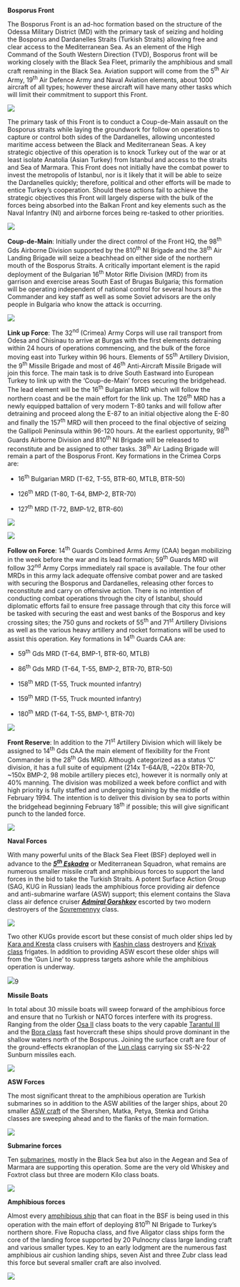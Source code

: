 **<span class="underline">Bosporus Front</span>**

The Bosporus Front is an ad-hoc formation based on the structure of the
Odessa Military District (MD) with the primary task of seizing and
holding the Bosporus and Dardanelles Straits (Turkish Straits) allowing
free and clear access to the Mediterranean Sea. As an element of the
High Command of the South Western Direction (TVD), Bosporus front will
be working closely with the Black Sea Fleet, primarily the amphibious
and small craft remaining in the Black Sea. Aviation support will come
from the 5<sup>th</sup> Air Army, 19<sup>th</sup> Air Defence Army and
Naval Aviation elements, about 1000 aircraft of all types; however these
aircraft will have many other tasks which will limit their commitment to
support this Front.

![](/assets/images/blog/post24/image1.png)

The primary task of this Front is to conduct a Coup-de-Main assault on
the Bosporus straits while laying the groundwork for follow on
operations to capture or control both sides of the Dardanelles, allowing
uncontested maritime access between the Black and Mediterranean Seas. A
key strategic objective of this operation is to knock Turkey out of the
war or at least isolate Anatolia (Asian Turkey) from Istanbul and access
to the straits and Sea of Marmara. This Front does not initially have
the combat power to invest the metropolis of Istanbul, nor is it likely
that it will be able to seize the Dardanelles quickly; therefore,
political and other efforts will be made to entice Turkey’s cooperation.
Should these actions fail to achieve the strategic objectives this Front
will largely disperse with the bulk of the forces being absorbed into
the Balkan Front and key elements such as the Naval Infantry (NI) and
airborne forces being re-tasked to other priorities.

![](/assets/images/blog/post24/image2.jpg)

**<span class="underline">Coup-de-Main</span>**: Initially under the
direct control of the Front HQ, the 98<sup>th</sup> Gds Airborne
Division supported by the 810<sup>th</sup> NI Brigade and the
38<sup>th</sup> Air Landing Brigade will seize a beachhead on either
side of the northern mouth of the Bosporus Straits. A critically
important element is the rapid deployment of the Bulgarian
16<sup>th</sup> Motor Rifle Division (MRD) from its garrison and
exercise areas South East of Brugas Bulgaria; this formation will be
operating independent of national control for several hours as the
Commander and key staff as well as some Soviet advisors are the only
people in Bulgaria who know the attack is occurring.

![](/assets/images/blog/post24/image3.jpg)

**<span class="underline">Link up Force</span>**: The 32<sup>nd</sup>
(Crimea) Army Corps will use rail transport from Odesa and Chisinau to
arrive at Burgas with the first elements detraining within 24 hours of
operations commencing, and the bulk of the force moving east into Turkey
within 96 hours. Elements of 55<sup>th</sup> Artillery Division, the
9<sup>th</sup> Missile Brigade and most of 46<sup>th</sup> Anti-Aircraft
Missile Brigade will join this force. The main task is to drive South
Eastward into European Turkey to link up with the ‘Coup-de-Main’ forces
securing the bridgehead. The lead element will be the 16<sup>th</sup>
Bulgarian MRD which will follow the northern coast and be the main
effort for the link up. The 126<sup>th</sup> MRD has a newly equipped
battalion of very modern T-80 tanks and will follow after detraining and
proceed along the E-87 to an initial objective along the E-80 and
finally the 157<sup>th</sup> MRD will then proceed to the final
objective of seizing the Gallipoli Peninsula within 96-120 hours. At the
earliest opportunity, 98<sup>th</sup> Guards Airborne Division and
810<sup>th</sup> NI Brigade will be released to reconstitute and be
assigned to other tasks. 38<sup>th</sup> Air Lading Brigade will remain
a part of the Bosporus Front. Key formations in the Crimea Corps are:

  - 16<sup>th</sup> Bulgarian MRD (T-62, T-55, BTR-60, MTLB, BTR-50)

  - 126<sup>th</sup> MRD (T-80, T-64, BMP-2, BTR-70)

  - 127<sup>th</sup> MRD (T-72, BMP-1/2, BTR-60)

![](/assets/images/blog/post24/image4.jpg)

![](/assets/images/blog/post24/image5.png)

**<span class="underline">Follow on Force</span>**: 14<sup>th</sup>
Guards Combined Arms Army (CAA) began mobilizing in the week before the
war and its lead formation; 59<sup>th</sup> Guards MRD will follow
32<sup>nd</sup> Army Corps immediately rail space is available. The four
other MRDs in this army lack adequate offensive combat power and are
tasked with securing the Bosporus and Dardanelles, releasing other
forces to reconstitute and carry on offensive action. There is no
intention of conducting combat operations through the city of Istanbul,
should diplomatic efforts fail to ensure free passage through that city
this force will be tasked with securing the east and west banks of the
Bosporus and key crossing sites; the 750 guns and rockets of
55<sup>th</sup> and 71<sup>st</sup> Artillery Divisions as well as the
various heavy artillery and rocket formations will be used to assist
this operation. Key formations in 14<sup>th</sup> Guards CAA are:

  - 59<sup>th</sup> Gds MRD (T-64, BMP-1, BTR-60, MTLB)

  - 86<sup>th</sup> Gds MRD (T-64, T-55, BMP-2, BTR-70, BTR-50)

  - 158<sup>th</sup> MRD (T-55, Truck mounted infantry)

  - 159<sup>th</sup> MRD (T-55, Truck mounted infantry)

  - 180<sup>th</sup> MRD (T-64, T-55, BMP-1, BTR-70)

![](/assets/images/blog/post24/image6.jpg)

**<span class="underline">Front Reserve</span>**: In addition to the
71<sup>st</sup> Artillery Division which will likely be assigned to
14<sup>th</sup> Gds CAA the main element of flexibility for the Front
Commander is the 28<sup>th</sup> Gds MRD. Although categorized as a
status ‘C’ division, it has a full suite of equipment (214x T-64A/B,
\~220x BTR-70, \~150x BMP-2, 98 mobile artillery pieces etc), however it
is normally only at 40% manning. The division was mobilized a week
before conflict and with high priority is fully staffed and undergoing
training by the middle of February 1994. The intention is to deliver
this division by sea to ports within the bridgehead beginning February
18<sup>th</sup> if possible; this will give significant punch to the
landed force.

![](/assets/images/blog/post24/image7.jpg)

**<span class="underline">Naval Forces</span>**

With many powerful units of the Black Sea Fleet (BSF) deployed well in
advance to the ***[5<sup>th</sup>
Eskadra](https://fas.org/nuke/guide/russia/agency/mf-med.htm)*** or
Mediterranean Squadron, what remains are numerous smaller missile craft
and amphibious forces to support the land forces in the bid to take the
Turkish Straits. A potent Surface Action Group (SAG, KUG in Russian)
leads the amphibious force providing air defence and anti-submarine
warfare (ASW) support; this element contains the Slava class air defence
cruiser ***[Admiral
Gorshkov](http://northernfury.us/warsaw/su/navy/cuisers/)*** escorted by
two modern destroyers of the
[Sovremennyy](http://northernfury.us/warsaw/su/navy/destroyers/) class.

![](/assets/images/blog/post24/image8.jpg)

Two other KUGs provide escort but these consist of much older ships led
by [Kara and Kresta](http://northernfury.us/warsaw/su/navy/cuisers/)
class cruisers with [Kashin
class](http://northernfury.us/warsaw/su/navy/destroyers/) destroyers and
[Krivak class](http://northernfury.us/warsaw/su/navy/frigates/)
frigates. In addition to providing ASW escort these older ships will
from the ‘Gun Line’ to suppress targets ashore while the amphibious
operation is underway.

![](/assets/images/blog/post24/image9.jpg)9

**<span class="underline">Missile Boats</span>**

In total about 30 missile boats will sweep forward of the amphibious
force and ensure that no Turkish or NATO forces interfere with its
progress. Ranging from the older [Osa
II](http://northernfury.us/warsaw/su/navy/fac/) class boats to the very
capable [Tarantul III](http://northernfury.us/warsaw/su/navy/fac/) and
the [Bora class](http://northernfury.us/warsaw/su/navy/fac/) fast
hovercraft these ships should prove dominant in the shallow waters north
of the Bosporus. Joining the surface craft are four of the
ground-effects ekranoplan of the [Lun
class](http://northernfury.us/warsaw/su/navy/fac/) carrying six SS-N-22
Sunburn missiles each.

![](/assets/images/blog/post24/image10.jpg)

**<span class="underline">ASW Forces</span>**

The most significant threat to the amphibious operation are Turkish
submarines so in addition to the ASW abilities of the larger ships,
about 20 smaller [ASW craft](http://northernfury.us/warsaw/su/navy/asw/)
of the Shershen, Matka, Petya, Stenka and Grisha classes are sweeping
ahead and to the flanks of the main formation.

![](/assets/images/blog/post24/image11.jpg)

**<span class="underline">Submarine forces</span>**

Ten [submarines](http://northernfury.us/warsaw/su/navy/subs/ssn/),
mostly in the Black Sea but also in the Aegean and Sea of Marmara are
supporting this operation. Some are the very old Whiskey and Foxtrot
class but three are modern Kilo class boats.

![](/assets/images/blog/post24/image12.jpg)

**<span class="underline">Amphibious forces</span>**

Almost every [amphibious
ship](http://northernfury.us/warsaw/su/navy/amphibious/) that can float
in the BSF is being used in this operation with the main effort of
deploying 810<sup>th</sup> NI Brigade to Turkey’s northern shore. Five
Ropucha class, and five Aligator class ships form the core of the
landing force supported by 20 Pulnocny class large landing craft and
various smaller types. Key to an early lodgment are the numerous fast
amphibious air cushion landing ships, seven Aist and three Zubr class
lead this force but several smaller craft are also involved.

![](/assets/images/blog/post24/image13.jpg)
